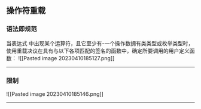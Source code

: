 ## 操作符重载

### 语法即规范

当表达式 中出现某个运算符，且它至少有-一个操作数拥有类类型或枚举类型时，使用重载决议在具有与以下各项匹配的签名的函数中，确定所要调用的用户定义函数：
![[Pasted image 20230410185127.png]]

---

### 限制

![[Pasted image 20230410185146.png]]






---
